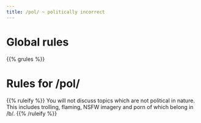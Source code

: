 ```yaml
---
title: /pol/ ~ politically incorrect
---
```


# Global rules

{{% grules %}}


# Rules for /pol/

{{% ruleify %}}
You will not discuss topics which are not political in nature. This includes trolling, flaming, NSFW imagery and porn of which belong in /b/.
{{% /ruleify %}}
